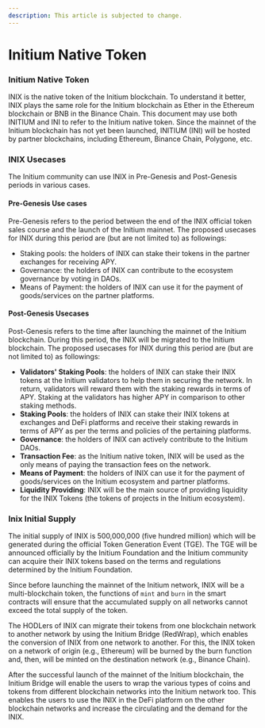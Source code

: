 ```yaml
---
description: This article is subjected to change.
---
```


# Initium Native Token

### Initium Native Token

INIX is the native token of the Initium blockchain. To understand it better, INIX plays the same role for the Initium blockchain as Ether in the Ethereum blockchain or BNB in the Binance Chain. This document may use both INITIUM and INI to refer to the Initium native token. Since the mainnet of the Initium blockchain has not yet been launched, INITIUM (INI) will be hosted by partner blockchains, including Ethereum, Binance Chain, Polygone, etc.

### INIX Usecases

The Initium community can use INIX in Pre-Genesis and Post-Genesis periods in various cases.&#x20;

#### Pre-Genesis Use cases

Pre-Genesis refers to the period between the end of the INIX official token sales course and the launch of the Initium mainnet. The proposed usecases for INIX during this period are (but are not limited to) as followings:

* Staking pools: the holders of INIX can stake their tokens in the partner exchanges for receiving APY.
* Governance: the holders of INIX can contribute to the ecosystem governance by voting in DAOs.
* Means of Payment: the holders of INIX can use it for the payment of goods/services on the partner platforms.

#### Post-Genesis Usecases

Post-Genesis refers to the time after launching the mainnet of the Initium blockchain. During this period, the INIX will be migrated to the Initium blockchain. The proposed usecases for INIX during this period are (but are not limited to) as followings:

* **Validators' Staking Pools**: the holders of INIX can stake their INIX tokens at the Initium validators to help them in securing the network. In return, validators will reward them with the staking rewards in terms of APY. Staking at the validators has higher APY in comparison to other staking methods.&#x20;
* **Staking Pools**: the holders of INIX can stake their INIX tokens at exchanges and DeFi platforms and receive their staking rewards in terms of APY as per the terms and policies of the pertaining platforms.&#x20;
* **Governance**: the holders of INIX can actively contribute to the Initium DAOs.&#x20;
* **Transaction Fee**: as the Initium native token, INIX will be used as the only means of paying the transaction fees on the network.&#x20;
* **Means of Payment**: the holders of INIX can use it for the payment of goods/services on the Initium ecosystem and partner platforms.
* **Liquidity Providing**: INIX will be the main source of providing liquidity for the INIX Tokens (the tokens of projects in the Initium ecosystem).&#x20;

### Inix Initial Supply&#x20;

The initial supply of INIX is 500,000,000 (five hundred million) which will be generated during the official Token Generation Event (TGE). The TGE will be announced officially by the Initium Foundation and the Initium community can acquire their INIX tokens based on the terms and regulations determined by the Initium Foundation.&#x20;

Since before launching the mainnet of the Initium network, INIX will be a multi-blockchain token, the functions of `mint` and `burn` in the smart contracts will ensure that the accumulated supply on all networks cannot exceed the total supply of the token. &#x20;

The HODLers of INIX can migrate their tokens from one blockchain network to another network by using the Initium Bridge (RedWrap), which enables the conversion of INIX from one network to another. For this, the INIX token on a network of origin (e.g., Ethereum) will be burned by the burn function and, then, will be minted on the destination network (e.g., Binance Chain).&#x20;

After the successful launch of the mainnet of the Initium blockchain, the Initium Bridge will enable the users to wrap the various types of coins and tokens from different blockchain networks into the Initium network too. This enables the users to use the INIX in the DeFi platform on the other blockchain networks and increase the circulating and the demand for the INIX.
